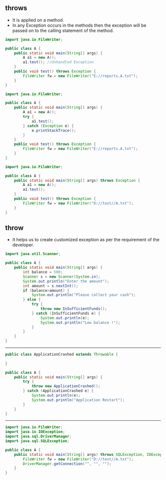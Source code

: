 ## throws ##
* It is applied on a method.
* In any Exception occurs in the methods then the exception will be passed on to the calling statement of the method.
  
```java
import java.io.FileWriter;

public class A {
	public static void main(String[] args) {
		A a1 = new A();
		a1.test(); //Unhandled Exception 
	}
	public void test() throws Exception {
		FileWriter fw = new FileWriter("E://reports.A.txt");
	}
}
```
```java
import java.io.FileWriter;

public class A {
	public static void main(String[] args) {
		A a1 = new A();
		try {
			a1.test();
		} catch (Exception e) {
			e.printStackTrace();
		}
	}
	public void test() throws Exception {
		FileWriter fw = new FileWriter("E://reports.A.txt");
	}
}
```
```java
import java.io.FileWriter;

public class A {
	public static void main(String[] args) throws Exception {
		A a1 = new A();
		a1.test();
	}
	public void test() throws Exception {
		FileWriter fw = new FileWriter("D://test//A.txt");
	}
}
```
## throw ##
* It helps us to create customized exception as per the requirement of the developer.

```java
import java.util.Scanner;

public class A {
	public static void main(String[] args) {
		int balance = 500;
		Scanner s = new Scanner(System.in);
		System.out.println("Enter the amount");
		int amount = s.nextInt();
		if (balance>amount) {
			System.out.println("Please collect your cash");
		} else {
			try {
				throw new InSufficientFunds();
			} catch (InSufficientFunds e) {
				System.out.println(e);
				System.out.println("Low balance !");
			}
		}
	}
}
```
---
```java
public class ApplicationCrashed extends Throwable {
	
}

```

```java
public class A {
	public static void main(String[] args) {
		try {
			throw new ApplicationCrashed();
		} catch (ApplicationCrashed e) {
			System.out.println(e);
			System.out.println("Application Restart");
		}
	}
}
```
---
```java
import java.io.FileWriter;
import java.io.IOException;
import java.sql.DriverManager;
import java.sql.SQLException;

public class A {
	public static void main(String[] args) throws SQLException, IOException {
		FileWriter fw = new FileWriter("D://test//A.txt");
		DriverManager.getConnection("", "", "");
	}
}
```